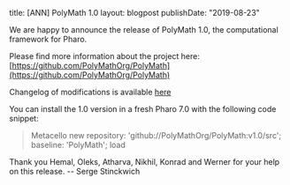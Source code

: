 title: [ANN] PolyMath 1.0
layout: blogpost
publishDate: "2019-08-23"

We are happy to announce the release of PolyMath 1.0, the
computational framework for Pharo.

Please find more information about the project here:
[https://github.com/PolyMathOrg/PolyMath](https://github.com/PolyMathOrg/PolyMath)

Changelog of modifications is available [here](https://github.com/PolyMathOrg/PolyMath/milestone/1?closed=1)


You can install the 1.0 version in a fresh Pharo 7.0 with the following code snippet:

>  Metacello new
>  repository: 'github://PolyMathOrg/PolyMath:v1.0/src';
>  baseline: 'PolyMath';
>  load

Thank you Hemal, Oleks, Atharva, Nikhil, Konrad and Werner for your
help on this release.  -- Serge Stinckwich